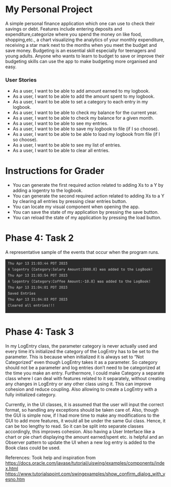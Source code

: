 # My Personal Project

 A simple personal finance application which one can use to check their savings or debt. Features include 
entering deposits and expenditure,categorize where you spend the money on like food, shopping,etc., a chart visualizing
the analytics of your monthly expenditure, receiving a star mark next to the months when
you meet the budget and save money. Budgeting is an essential skill especially for teenagers and young adults. Anyone
who wants to learn to budget to save or improve their budgeting skills can use the app to make budgeting more organised
and easy.


### User Stories
- As a user, I want to be able to add amount earned to my logbook.
- As a user, I want to be able to add the amount spent to my logbook.
- As a user, I want to be able to set a category to each entry in my logbook.
- As a user, I want to be able to check my balance for the current year.
- As a user, I want to be able to check my balance for a given month.
- As a user, I want to be able to see my entries.
- As a user, I want to be able to save my logbook to file (if I so choose). 
- As a user, I want to be able to be able to load my logbook from file (if I so choose).
- As a user, I want to be able to see my list of entries.
- As a user, I want to be able to clear all entries.

# Instructions for Grader

- You can generate the first required action related to adding Xs to a Y by adding a logentry to the logbook.
- You can generate the second required action related to adding Xs to a Y by clearing all entries by pressing clear
   entries button.
- You can locate my visual component when opening the app.
- You can save the state of my application by pressing the save button.
- You can reload the state of my application by pressing the load button.

# Phase 4: Task 2
 A representative sample of the events that occur when the program runs.

![representative sample](data/task_2.png)

# Phase 4: Task 3
In my LogEntry class, the parameter category is never actually used and every time it’s initialized the category of the
LogEntry has to be set to the parameter. This is because when initialized it is always set to “Not Categorized” even
though LogEntry takes it as a parameter. So category should not be a parameter and log entries don’t need to be
categorized at the time you make an entry. Furthermore, I could make Category a separate class where I can deal with
features related to it separately, without creating any changes in LogEntry or any other class using it. This can
improve cohesion and reduce coupling. Also allowing to create a LogEntry with a fully initialized category.

Currently, in the UI classes, it is assumed that the user will input the correct format, so handling any exceptions 
should be taken care of. Also, though the GUI is simple now, if I had more time to make any modifications to the GUI to
add more features, it would all be under the same Gui class. Hence, it can be too lengthy to read. So it can be split 
into separate classes accordingly, this improves cohesion. Also having a User Interface like a chart or pie chart 
displaying the amount earned/spent etc. is helpful and an Observer pattern to update the UI when a new log entry is 
added to the Book class could be used.


References:
Took help and inspiration from https://docs.oracle.com/javase/tutorial/uiswing/examples/components/index.html
https://www.tutorialspoint.com/swingexamples/show_confirm_dialog_with_yesno.htm